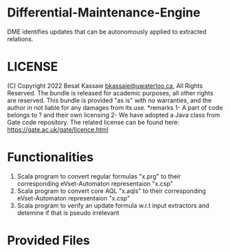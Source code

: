 # Differential-Maintenance-Engine
DME identifies updates that can be autonomously applied to extracted relations.  
# LICENSE
(C) Copyright 2022 Besat Kassaie <bkassaie@uwaterloo.ca>, All Rights Reserved.
The bundle is released for academic purposes, all other rights are reserved.
This bundle is provided "as is" with no warranties, and the author in not liable for any damages from its use.
*remarks
1- A part of code belongs to ? and their own licensing
2- We have adopted a Java class from Gate code repository. The related license can be found here: https://gate.ac.uk/gate/licence.html
# Functionalities
1. Scala program to convert regular formulas "x.prg" to their corresponding  eVset-Automaton representaion  "x.csp"
2. Scala program to convert core AQL "x.aqls" to their corresponding  eVset-Automaton representaion  "x.csp"
3. Scala program to verify an update formula w.r.t input extractors and detemine if that is pseudo irrelevant

# Provided Files
